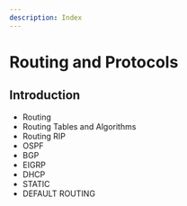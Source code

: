 ```yaml
---
description: Index
---
```


# Routing and Protocols



## Introduction

* Routing&#x20;
* Routing Tables and Algorithms
* Routing RIP
* OSPF
* BGP
* EIGRP
* DHCP
* STATIC
* DEFAULT ROUTING



